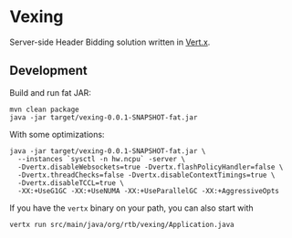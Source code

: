 # Vexing

Server-side Header Bidding solution written in [Vert.x](http://vertx.io/).

## Development

Build and run fat JAR:
```shell
mvn clean package
java -jar target/vexing-0.0.1-SNAPSHOT-fat.jar
```

With some optimizations:
```shell
java -jar target/vexing-0.0.1-SNAPSHOT-fat.jar \
  --instances `sysctl -n hw.ncpu` -server \
  -Dvertx.disableWebsockets=true -Dvertx.flashPolicyHandler=false \
  -Dvertx.threadChecks=false -Dvertx.disableContextTimings=true \
  -Dvertx.disableTCCL=true \
  -XX:+UseG1GC -XX:+UseNUMA -XX:+UseParallelGC -XX:+AggressiveOpts
```

If you have the `vertx` binary on your path, you can also start with
```shell
vertx run src/main/java/org/rtb/vexing/Application.java
```
